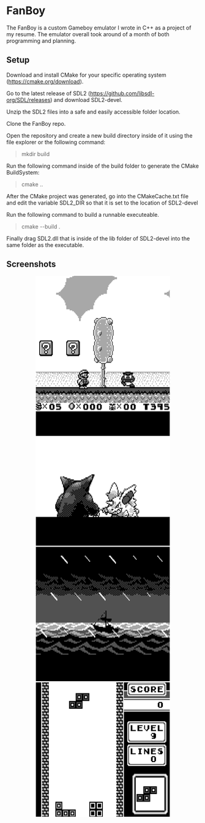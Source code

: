 # FanBoy

The FanBoy is a custom Gameboy emulator I wrote in C++ as a project of my resume.  The emulator overall took around of a month of both programming and planning.  

## Setup
Download and install CMake for your specific operating system (https://cmake.org/download).  

Go to the latest release of SDL2 (https://github.com/libsdl-org/SDL/releases) and download SDL2-devel.  

Unzip the SDL2 files into a safe and easily accessible folder location.  

Clone the FanBoy repo.  

Open the repository and create a new build directory inside of it using the file explorer or the following command:
> mkdir build

Run the following command inside of the build folder to generate the CMake BuildSystem:
> cmake ..

After the CMake project was generated,  go into the CMakeCache.txt file and edit the variable SDL2_DIR so that it is set to the location of SDL2-devel

Run the following command to build a runnable executeable.  
> cmake --build .

Finally drag SDL2.dll that is inside of the lib folder of SDL2-devel into the same folder as the executable.

## Screenshots
<p align="center">
    <img src="images/mario.png" style="margin-right: 30% margin-left: 30%;" width="350" height="350"> 
    <img src="images/pokemon.png" style="margin-right: 30% margin-left: 30%;"width="350" height="350"> 
    <img src="images/zelda.png" style="margin-right: 30% margin-left: 30%;" width="350" height="350"> 
    <img src="images/tetris.png" style="margin-right: 30% margin-left: 30%;" width="350" height="350"> 
</p>



